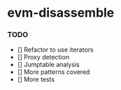# evm-disassemble

### TODO

- [] Refactor to use iterators
- [] Proxy detection
- [] Jumptable analysis
- [] More patterns covered
- [] More tests